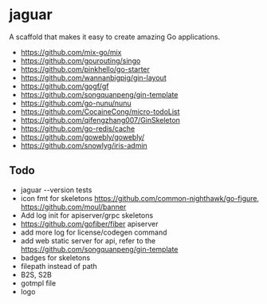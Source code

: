 # jaguar

A scaffold that makes it easy to create amazing Go applications.

- https://github.com/mix-go/mix
- https://github.com/gourouting/singo
- https://github.com/pinkhello/go-starter
- https://github.com/wannanbigpig/gin-layout
- https://github.com/gogf/gf
- https://github.com/songquanpeng/gin-template
- https://github.com/go-nunu/nunu
- https://github.com/CocaineCong/micro-todoList
- https://github.com/qifengzhang007/GinSkeleton
- https://github.com/go-redis/cache
- https://github.com/gowebly/gowebly/
- https://github.com/snowlyg/iris-admin

## Todo

- jaguar --version tests
- icon fmt for skeletons https://github.com/common-nighthawk/go-figure, https://github.com/moul/banner
- Add log init for apiserver/grpc skeletons
- https://github.com/gofiber/fiber apiserver
- add more log for license/codegen command
- add web static server for api, refer to the https://github.com/songquanpeng/gin-template
- badges for skeletons
- filepath instead of path
- B2S, S2B
- gotmpl file
- logo